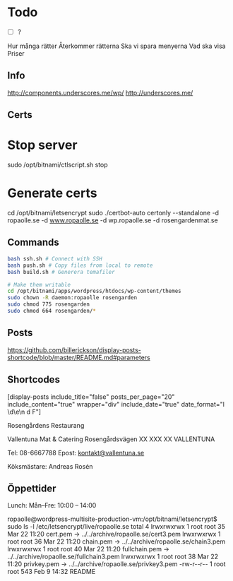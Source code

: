 # Todo

* [ ] ?

Hur många rätter
Återkommer rätterna
Ska vi spara menyerna
Vad ska visa
Priser

## Info

http://components.underscores.me/wp/
http://underscores.me/

## Certs

# Stop server

sudo /opt/bitnami/ctlscript.sh stop

# Generate certs

cd /opt/bitnami/letsencrypt
sudo ./certbot-auto certonly --standalone -d ropaolle.se -d www.ropaolle.se -d wp.ropaolle.se -d rosengardenmat.se

## Commands

```bash
bash ssh.sh # Connect with SSH
bash push.sh # Copy files from local to remote
bash build.sh # Generera temafiler

# Make them writable
cd /opt/bitnami/apps/wordpress/htdocs/wp-content/themes
sudo chown -R daemon:ropaolle rosengarden
sudo chmod 775 rosengarden
sudo chmod 664 rosengarden/*
```

## Posts

https://github.com/billerickson/display-posts-shortcode/blob/master/README.md#parameters

## Shortcodes

[display-posts include_title="false" posts_per_page="20" include_content="true" wrapper="div" include_date="true" date_format="l \\d\\e\\n d F"]

Rosengårdens Restaurang

Vallentuna Mat & Catering
Rosengårdsvägen XX
XXX XX VALLENTUNA

Tel: 08-6667788
Epost: kontakt@vallentuna.se

</p>

<p>Köksmästare: Andreas Rosén</p>

<h2 class="widget-title">Öppettider</h2>
Lunch: Mån–Fre: 10:00 – 14:00

ropaolle@wordpress-multisite-production-vm:/opt/bitnami/letsencrypt$ sudo ls -l /etc/letsencrypt/live/ropaolle.se
total 4
lrwxrwxrwx 1 root root 35 Mar 22 11:20 cert.pem -> ../../archive/ropaolle.se/cert3.pem
lrwxrwxrwx 1 root root 36 Mar 22 11:20 chain.pem -> ../../archive/ropaolle.se/chain3.pem
lrwxrwxrwx 1 root root 40 Mar 22 11:20 fullchain.pem -> ../../archive/ropaolle.se/fullchain3.pem
lrwxrwxrwx 1 root root 38 Mar 22 11:20 privkey.pem -> ../../archive/ropaolle.se/privkey3.pem
-rw-r--r-- 1 root root 543 Feb 9 14:32 README
